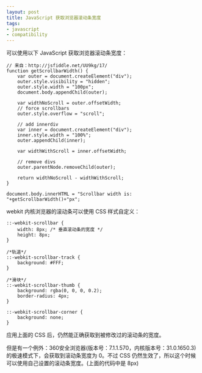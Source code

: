 ```yaml
---
layout: post
title: JavaScript 获取浏览器滚动条宽度
tags:
- javascript
- compatibility
---
```


可以使用以下 JavaScript 获取浏览器滚动条宽度：

    // 来自：http://jsfiddle.net/UU9kg/17/
    function getScrollbarWidth() {
        var outer = document.createElement("div");
        outer.style.visibility = "hidden";
        outer.style.width = "100px";
        document.body.appendChild(outer);

        var widthNoScroll = outer.offsetWidth;
        // force scrollbars
        outer.style.overflow = "scroll";

        // add innerdiv
        var inner = document.createElement("div");
        inner.style.width = "100%";
        outer.appendChild(inner);

        var widthWithScroll = inner.offsetWidth;

        // remove divs
        outer.parentNode.removeChild(outer);

        return widthNoScroll - widthWithScroll;
    }

    document.body.innerHTML = "Scrollbar width is: "+getScrollbarWidth()+"px";

webkit 内核浏览器的滚动条可以使用 CSS 样式自定义：

    ::-webkit-scrollbar {
        width: 8px; /* 垂直滚动条的宽度 */
        height: 8px;
    }

    /*轨道*/
    ::-webkit-scrollbar-track {
        background: #FFF;
    }

    /*滑块*/
    ::-webkit-scrollbar-thumb {
        background: rgba(0, 0, 0, 0.2);
        border-radius: 4px;
    }

    ::-webkit-scrollbar-corner {
        background: none;
    }

应用上面的 CSS 后，仍然能正确获取到被修改过的滚动条的宽度。

但是有一个例外：360安全浏览器(版本号：7.1.1.570，内核版本号：31.0.1650.3)的极速模式下，会获取到滚动条宽度为 0。不过 CSS 仍然生效了，所以这个时候可以使用自己设置的滚动条宽度。(上面的代码中是 8px)
